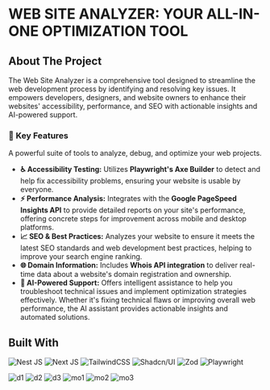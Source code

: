 # WEB SITE ANALYZER: YOUR ALL-IN-ONE OPTIMIZATION TOOL

## About The Project

The Web Site Analyzer is a comprehensive tool designed to streamline the web development process by identifying and resolving key issues. It empowers developers, designers, and website owners to enhance their websites' accessibility, performance, and SEO with actionable insights and AI-powered support.

### 🚀 Key Features

A powerful suite of tools to analyze, debug, and optimize your web projects.

-   **♿ Accessibility Testing:** Utilizes **Playwright's Axe Builder** to detect and help fix accessibility problems, ensuring your website is usable by everyone.
-   **⚡ Performance Analysis:** Integrates with the **Google PageSpeed Insights API** to provide detailed reports on your site's performance, offering concrete steps for improvement across mobile and desktop platforms.
-   **📈 SEO & Best Practices:** Analyzes your website to ensure it meets the latest SEO standards and web development best practices, helping to improve your search engine ranking.
-   **🌐 Domain Information:** Includes **Whois API integration** to deliver real-time data about a website's domain registration and ownership.
-   **🤖 AI-Powered Support:** Offers intelligent assistance to help you troubleshoot technical issues and implement optimization strategies effectively. Whether it's fixing technical flaws or improving overall web performance, the AI assistant provides actionable insights and automated solutions.

## Built With

![Nest JS](https://img.shields.io/badge/nestjs-E0234E?style=for-the-badge&logo=nestjs&logoColor=white)
![Next JS](https://img.shields.io/badge/next%20js-000000?style=for-the-badge&logo=nextdotjs&logoColor=white)
![TailwindCSS](https://img.shields.io/badge/tailwindcss-%2338B2AC.svg?style=for-the-badge&logo=tailwind-css&logoColor=white)
![Shadcn/UI](https://img.shields.io/badge/shadcn%2Fui-000000?style=for-the-badge&logo=shadcnui&logoColor=white)
![Zod](https://img.shields.io/badge/Zod-000000?style=for-the-badge&logo=zod&logoColor=3068B7)
![Playwright](https://img.shields.io/badge/Playwright-45ba4b?style=for-the-badge&logo=Playwright&logoColor=white)

![d1](https://github.com/user-attachments/assets/cda455f8-654f-4ee1-83dc-6755e1753c02)
![d2](https://github.com/user-attachments/assets/a800a328-c2b7-40d5-b751-d8177af00b0d)
![d3](https://github.com/user-attachments/assets/b532979f-815e-4a13-b9d0-9c77a18acbc8)
![mo1](https://github.com/user-attachments/assets/ad030dde-938a-4787-aa3c-e97ac6c6907c)
![mo2](https://github.com/user-attachments/assets/15583f66-1791-436f-b3f6-1731b2440029)
![mo3](https://github.com/user-attachments/assets/a26fe1a5-8e50-484d-a037-2c8c12907ffd)
